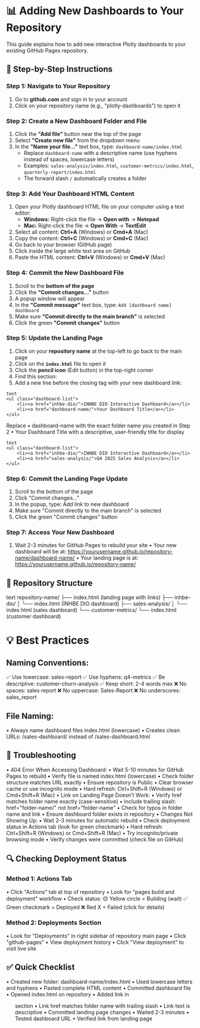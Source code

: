 # 📊 Adding New Dashboards to Your Repository

This guide explains how to add new interactive Plotly dashboards to your existing GitHub Pages repository.

## 🚀 Step-by-Step Instructions

### Step 1: Navigate to Your Repository
1. Go to **github.com** and sign in to your account
2. Click on your repository name (e.g., "plotly-dashboards") to open it

### Step 2: Create a New Dashboard Folder and File
1. Click the **"Add file"** button near the top of the page
2. Select **"Create new file"** from the dropdown menu
3. In the **"Name your file..."** text box, type: `dashboard-name/index.html`
   - Replace `dashboard-name` with a descriptive name (use hyphens instead of spaces, lowercase letters)
   - Examples: `sales-analysis/index.html`, `customer-metrics/index.html`, `quarterly-report/index.html`
   - The forward slash `/` automatically creates a folder

### Step 3: Add Your Dashboard HTML Content
1. Open your Plotly dashboard HTML file on your computer using a text editor:
   - **Windows:** Right-click the file → **Open with** → **Notepad**
   - **Mac:** Right-click the file → **Open With** → **TextEdit**
2. Select all content: **Ctrl+A** (Windows) or **Cmd+A** (Mac)
3. Copy the content: **Ctrl+C** (Windows) or **Cmd+C** (Mac)
4. Go back to your browser (GitHub page)
5. Click inside the large white text area on GitHub
6. Paste the HTML content: **Ctrl+V** (Windows) or **Cmd+V** (Mac)

### Step 4: Commit the New Dashboard File
1. Scroll to the **bottom of the page**
2. Click the **"Commit changes..."** button
3. A popup window will appear
4. In the **"Commit message"** text box, type: `Add [dashboard name] dashboard`
5. Make sure **"Commit directly to the main branch"** is selected
6. Click the green **"Commit changes"** button

### Step 5: Update the Landing Page
1. Click on your **repository name** at the top-left to go back to the main page
2. Click on the **`index.html`** file to open it
3. Click the **pencil icon** (Edit button) in the top-right corner
4. Find this section:
5. Add a new line before the closing </ul> tag with your new dashboard link:

```
text
<ul class="dashboard-list">
    <li><a href="inhbe-dio/">INHBE DIO Interactive Dashboard</a></li>
    <li><a href="dashboard-name/">Your Dashboard Title</a></li>
</ul>
```

Replace 
• dashboard-name with the exact folder name you created in Step 2
• Your Dashboard Title with a descriptive, user-friendly title for display

```
text
<ul class="dashboard-list">
    <li><a href="inhbe-dio/">INHBE DIO Interactive Dashboard</a></li>
    <li><a href="sales-analysis/">Q4 2025 Sales Analysis</a></li>
</ul>
```

### Step 6: Commit the Landing Page Update
1. Scroll to the bottom of the page
2. Click "Commit changes..."
3. In the popup, type: Add link to new dashboard
4. Make sure "Commit directly to the main branch" is selected
5. Click the green "Commit changes" button

### Step 7: Access Your New Dashboard
1. Wait 2-3 minutes for GitHub Pages to rebuild your site
• Your new dashboard will be at: https://yourusername.github.io/repository-name/dashboard-name/
• Your landing page is at: https://yourusername.github.io/repository-name/

## 📁 Repository Structure
text
repository-name/
├── index.html                    (landing page with links)
├── inhbe-dio/
│   └── index.html               (INHBE DIO dashboard)
├── sales-analysis/
│   └── index.html               (sales dashboard)
└── customer-metrics/
    └── index.html               (customer dashboard)


# 💡 Best Practices

## Naming Conventions:
✅ Use lowercase: sales-report
✅ Use hyphens: q4-metrics
✅ Be descriptive: customer-churn-analysis
✅ Keep short: 2-4 words max
❌ No spaces: sales report
❌ No uppercase: Sales-Report
❌ No underscores: sales_report

## File Naming:
• Always name dashboard files index.html (lowercase)
• Creates clean URLs: /sales-dashboard/ instead of /sales-dashboard.html

## 🔧 Troubleshooting
• 404 Error When Accessing Dashboard:
• Wait 5-10 minutes for GitHub Pages to rebuild
• Verify file is named index.html (lowercase)
• Check folder structure matches URL exactly
• Ensure repository is Public
• Clear browser cache or use incognito mode
• Hard refresh: Ctrl+Shift+R (Windows) or Cmd+Shift+R (Mac)
• Link on Landing Page Doesn't Work:
• Verify href matches folder name exactly (case-sensitive)
• Include trailing slash: href="folder-name/" not href="folder-name"
• Check for typos in folder name and link
• Ensure dashboard folder exists in repository
• Changes Not Showing Up:
• Wait 2-3 minutes for automatic rebuild
• Check deployment status in Actions tab (look for green checkmark)
• Hard refresh: Ctrl+Shift+R (Windows) or Cmd+Shift+R (Mac)
• Try incognito/private browsing mode
• Verify changes were committed (check file on GitHub)

## 🔍 Checking Deployment Status
### Method 1: Actions Tab
• Click "Actions" tab at top of repository
• Look for "pages build and deployment" workflow
• Check status:
🟡 Yellow circle = Building (wait)
✅ Green checkmark = Deployed
❌ Red X = Failed (click for details)

### Method 2: Deployments Section
• Look for "Deployments" in right sidebar of repository main page
• Click "github-pages"
• View deployment history
• Click "View deployment" to visit live site

## ✅ Quick Checklist
• Created new folder: dashboard-name/index.html
• Used lowercase letters and hyphens
• Pasted complete HTML content
• Committed dashboard file
• Opened index.html on repository
• Added link in <ul class="dashboard-list"> section
• Link href matches folder name with trailing slash
• Link text is descriptive
• Committed landing page changes
• Waited 2-3 minutes
• Tested dashboard URL
• Verified link from landing page
